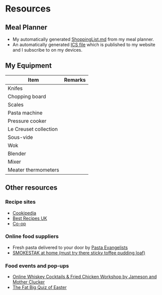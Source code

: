 # Resources

## Meal Planner
* My automatically generated [ShoppingList.md](./ShoppingList.md) from my meal planner.
* An automatically generated [ICS file](./MealPlanner.ics) which is published to my website and I subscribe to on my devices.

## My Equipment
|Item|Remarks|
|----|-------|
|Knifes||
|Chopping board||
|Scales||
|Pasta machine||
|Pressure cooker||
|Le Creuset collection||
|Sous-vide||
|Wok||
|Blender||
|Mixer||
|Meater thermometers||

## Other resources

### Recipe sites
* [Cookipedia](https://www.cookipedia.co.uk/recipes_wiki/Welcome_to_Cookipedia)
* [Best Recipes UK](https://bestrecipesuk.com/)
* [Co-op](https://www.coop.co.uk/recipes)

### Online food suppliers
* Fresh pasta delivered to your door by [Pasta Evangelists](https://pastaevangelists.com/)
* [SMOKESTAK at home (must try there sticky toffee pudding loaf)](https://www.smokestakshop.co.uk/order)

### Food events and pop-ups
* [Online Whiskey Cocktails & Fried Chicken Workshop by Jameson and Mother Clucker](https://feverup.com/m/95661)
* [The Fat Big Quiz of Easter](https://feverup.com/m/94973)

